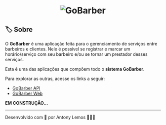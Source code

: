 <h1 align="center">
  <img alt="GoBarber" src="https://ik.imagekit.io/antony/gobarber_rsw5Uki0X.png" />
</h1>

## 🏷️ Sobre

O **GoBarber** é uma aplicação feita para o gerenciamento de serviços entre barbeiros e clientes. Nele é possível se registrar e marcar um horário/serviço com seu barbeiro e/ou se tornar um prestador desses serviços.

Esta é uma das aplicações que compõem todo o **sistema GoBarber**.

Para explorar as outras, acesse os links a seguir:

- [GoBarber API](https://github.com/antonylemos/gobarber-api)
- [GoBarber Web](https://github.com/antonylemos/gobarber-web)

**EM CONSTRUÇÃO...**

---

Desenvolvido com 💜 por Antony Lemos 🧑🏽‍🚀
